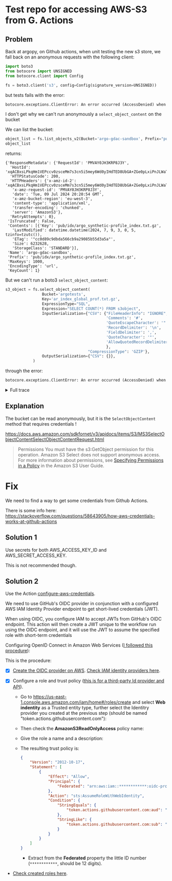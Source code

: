 # Test repo for accessing AWS-S3 from G. Actions

## Problem

Back at argopy, on Github actions, when unit testing the new s3 store, we fall back on an anonymous requests with the following client:

```python
import boto3
from botocore import UNSIGNED
from botocore.client import Config

fs = boto3.client('s3', config=Config(signature_version=UNSIGNED))
```

but tests fails with the error:
```python
botocore.exceptions.ClientError: An error occurred (AccessDenied) when calling the SelectObjectContent operation: Access Denied
```

I don't get why we can't run anonymously a `select_object_content` on the bucket

We can list the bucket:
```python
object_list = fs.list_objects_v2(Bucket='argo-gdac-sandbox', Prefix="pub/idx/argo_synthetic-profile_index.txt.gz")
object_list
```
returns:
```
{'ResponseMetadata': {'RequestId': 'PMVAY0JH3KRP8J3Y',
  'HostId': 'xqACBxsLPkqHm1VEPccv0zsceMm7s3cn5i5mey6Wd0yIHdTED8UbGA+ZGe0pLxiPnJLWaT3goIo=',
  'HTTPStatusCode': 200,
  'HTTPHeaders': {'x-amz-id-2': 'xqACBxsLPkqHm1VEPccv0zsceMm7s3cn5i5mey6Wd0yIHdTED8UbGA+ZGe0pLxiPnJLWaT3goIo=',
   'x-amz-request-id': 'PMVAY0JH3KRP8J3Y',
   'date': 'Tue, 09 Jul 2024 20:20:54 GMT',
   'x-amz-bucket-region': 'eu-west-3',
   'content-type': 'application/xml',
   'transfer-encoding': 'chunked',
   'server': 'AmazonS3'},
  'RetryAttempts': 0},
 'IsTruncated': False,
 'Contents': [{'Key': 'pub/idx/argo_synthetic-profile_index.txt.gz',
   'LastModified': datetime.datetime(2024, 7, 9, 3, 0, 5, tzinfo=tzutc()),
   'ETag': '"cc0d89c9dbda566cb9a29085b55d3a5a"',
   'Size': 6232628,
   'StorageClass': 'STANDARD'}],
 'Name': 'argo-gdac-sandbox',
 'Prefix': 'pub/idx/argo_synthetic-profile_index.txt.gz',
 'MaxKeys': 1000,
 'EncodingType': 'url',
 'KeyCount': 1}
```

But we can't run a boto3 `select_object_content`:

```python
s3_object = fs.select_object_content(
                Bucket='argotests',
                Key='ar_index_global_prof.txt.gz',
                ExpressionType="SQL",
                Expression="SELECT COUNT(*) FROM s3object",
                InputSerialization={"CSV": {"FileHeaderInfo": "IGNORE",
                                            'Comments': '#',
                                            'QuoteEscapeCharacter': '"',
                                            'RecordDelimiter': '\n',
                                            'FieldDelimiter': ',',
                                            'QuoteCharacter': '"',
                                            'AllowQuotedRecordDelimiter': False
                                            },
                                    "CompressionType": 'GZIP'},
                OutputSerialization={"CSV": {}},
            )
```

through the error:
```python
botocore.exceptions.ClientError: An error occurred (AccessDenied) when calling the SelectObjectContent operation: Access Denied
```

<details><summary>Full trace</summary>

```python
---------------------------------------------------------------------------
ClientError                               Traceback (most recent call last)
Cell In[5], line 1
----> 1 s3_object = fs.select_object_content(
      2                 Bucket='argotests',
      3                 Key='ar_index_global_prof.txt.gz',
      4                 ExpressionType="SQL",
      5                 Expression="SELECT COUNT(*) FROM s3object",
      6                 InputSerialization={"CSV": {"FileHeaderInfo": "IGNORE",
      7                                             'Comments': '#',
      8                                             'QuoteEscapeCharacter': '"',
      9                                             'RecordDelimiter': '\n',
     10                                             'FieldDelimiter': ',',
     11                                             'QuoteCharacter': '"',
     12                                             'AllowQuotedRecordDelimiter': False
     13                                             },
     14                                     "CompressionType": 'GZIP'},
     15                 OutputSerialization={"CSV": {}},
     16             )

File ~/miniconda3/envs/argopy-pull326/lib/python3.9/site-packages/botocore/client.py:535, in ClientCreator._create_api_method.<locals>._api_call(self, *args, **kwargs)
    531     raise TypeError(
    532         f"{py_operation_name}() only accepts keyword arguments."
    533     )
    534 # The "self" in this scope is referring to the BaseClient.
--> 535 return self._make_api_call(operation_name, kwargs)

File ~/miniconda3/envs/argopy-pull326/lib/python3.9/site-packages/botocore/client.py:980, in BaseClient._make_api_call(self, operation_name, api_params)
    978     error_code = parsed_response.get("Error", {}).get("Code")
    979     error_class = self.exceptions.from_code(error_code)
--> 980     raise error_class(parsed_response, operation_name)
    981 else:
    982     return parsed_response

ClientError: An error occurred (AccessDenied) when calling the SelectObjectContent operation: Access Denied
```
</details>

## Explanation

The bucket can be read anonymously, but it is the `SelectObjectContent` method that requires credentials !

https://docs.aws.amazon.com/sdkfornet/v3/apidocs/items/S3/MS3SelectObjectContentSelectObjectContentRequest.html

> Permissions
You must have the s3:GetObject permission for this operation. Amazon S3 Select does not support anonymous 
access. For more information about permissions, see [Specifying Permissions in a Policy](https://docs.aws.amazon.com/AmazonS3/latest/dev/using-with-s3-actions.html) in the Amazon S3 User Guide.

# Fix

We need to find a way to get some credentials from Github Actions.

There is some info here:
https://stackoverflow.com/questions/58643905/how-aws-credentials-works-at-github-actions

## Solution 1

Use secrets for both AWS_ACCESS_KEY_ID and AWS_SECRET_ACCESS_KEY.

This is not recommended though.

## Solution 2

Use the Action [configure-aws-credentials](https://github.com/aws-actions/configure-aws-credentials).

We need to use GitHub's OIDC provider in conjunction with a configured AWS IAM Identity Provider endpoint to get short-lived credentials (JWT).

When using OIDC, you configure IAM to accept JWTs from GitHub's OIDC endpoint. This action will then create a JWT unique to the workflow run using the OIDC endpoint, and it will use the JWT to assume the specified role with short-term credentials

Configuring OpenID Connect in Amazon Web Services ([I followed this procedure](https://docs.github.com/en/actions/deployment/security-hardening-your-deployments/configuring-openid-connect-in-amazon-web-services)):

This is the procedure:

- [x] [Create the OIDC provider on AWS](https://docs.aws.amazon.com/IAM/latest/UserGuide/id_roles_providers_create_oidc.html#manage-oidc-provider-console). [Check IAM identity providers here](https://us-east-1.console.aws.amazon.com/iam/home#/identity_providers).

- [x] Configure a role and trust policy ([this is for a third-party Id provider and API](https://docs.aws.amazon.com/IAM/latest/UserGuide/id_roles_create_for-idp.html#roles-creatingrole-identityprovider-api)).

  - Go to https://us-east-1.console.aws.amazon.com/iam/home#/roles/create and select **Web indentity** as a Trusted entity type, further select the Identitry provider you created at the previous step (should be named "token.actions.githubusercontent.com"):

  - Then check the **AmazonS3ReadOnlyAccess** policy name:

  - Give the role a name and a description: 

  - The resulting trust policy is:
    ```json
    {
        "Version": "2012-10-17",
        "Statement": [
            {
                "Effect": "Allow",
                "Principal": {
                    "Federated": "arn:aws:iam::************:oidc-provider/token.actions.githubusercontent.com"
                },
                "Action": "sts:AssumeRoleWithWebIdentity",
                "Condition": {
                    "StringEquals": {
                        "token.actions.githubusercontent.com:aud": "sts.amazonaws.com"
                    },
                    "StringLike": {
                        "token.actions.githubusercontent.com:sub": "repo:euroargodev/argopy:*"
                    }
                }
            }
        ]
    }
    ```

    - Extract from the **Federated** property the little ID number (`************`, should be 12 digits).

- [Check created roles here](https://us-east-1.console.aws.amazon.com/iam/home#/roles/details/ci-tests-ga-argopy-01?section=permissions).